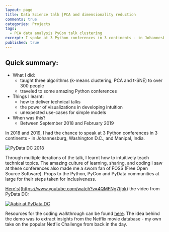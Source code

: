 ```yaml
---
layout: page
title: Data Science talk |PCA and dimensionality reduction
comments: true
categories: Projects
tags:
  - PCA data analysis PyCon talk clustering
excerpt: I spoke at 3 Python conferences in 3 continents - in Johannesburg, Washington D.C., and Manipal, India...
published: true
---
```


## Quick summary:

- What I did:
    - taught three algorithms (k-means clustering, PCA and t-SNE) to over 300 people
    - traveled to some amazing Python conferences
- Things I learnt:
    - how to deliver technical talks
    - the power of visualizations in developing intuition
    - unexpected use-cases for simple models
- When was this?
    - Between September 2018 and February 2019

In 2018 and 2019, I had the chance to speak at 3 Python conferences in 3 continents - in Johannesburg, Washington D.C., and Manipal, India.

![PyData DC 2018](/images/2019/pca_talk.jpg)

Through multiple iterations of the talk, I learnt how to intuitively teach technical topics. The amazing culture of learning, sharing, and coding I saw at these conferences also made me a sworn fan of FOSS (Free Open Source Software). Props to the Python, PyCon and PyData communities at large for their steps taken for inclusiveness.

[Here's](http://img.youtube.com/vi/4QMFNg7tjbk/0.jpg)](https://www.youtube.com/watch?v=4QMFNg7tjbk) the video from PyData DC:

[![Aabir at PyData DC](http://img.youtube.com/vi/4QMFNg7tjbk/0.jpg)](https://www.youtube.com/watch?v=4QMFNg7tjbk)

Resources for the coding walkthrough can be found [here](https://github.com/bakerwho/pca_pycon_talk). The idea behind the demo was to extract insights from the Netflix movie database - my own take on the popular Netflix Challenge from back in the day.

